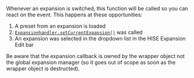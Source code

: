 Whenever an expansion is switched, this function will be called so you can react on the event. This happens at these opportunities:

1. A preset from an expansion is loaded
2. [`Expansionhandler.setCurrentExpansion()`](/scripting/scripting-api/expansionhandler#setcurrentexpansion) was called
3. An expansion was selected in the dropdown list in the HISE Expansion Edit bar

Be aware that the expansion callback is owned by the wrapper object not the global expansion manager (so it goes out of scope as soon as the wrapper object is destructed).